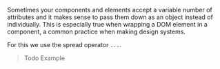 Sometimes your components and elements accept a variable number of attributes and it makes sense to pass them down as an object instead of individually. This is especially true when wrapping a DOM element in a component, a common practice when making design systems.

For this we use the spread operator `...`.

> Todo Example